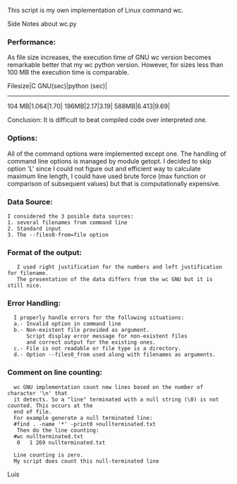 This script is my own implementation of Linux command wc.

Side Notes about wc.py

### Performance:
As file size increases, the execution time of GNU wc version becomes remarkable better that my wc python version.
However, for sizes less than 100 MB the execution time is comparable.
 
Filesize|C GNU(sec)|python (sec)|
-------- ---------  ------------
104 MB|1.064|1.70|
196MB|2.17|3.19|
588MB|6.413|9.69|  
 
Conclusion: It is difficult to beat compiled code over interpreted one.
 
### Options: 
All of the command options were implemented except one. 
The handling of command line options is managed by module getopt.
I decided to skip option 'L' since I could not figure out and efficient way to calculate maximum line length,
I could have used brute force (max function or comparison of subsequent values) but that is computationally expensive.
 
### Data Source:
    I considered the 3 posible data sources:
    1. several filenames from command line
    2. Standard input
    3. The --files0-from=file option
 
### Format of the output:
       I used right justification for the numbers and left justification for filename.
       The presentation of the data differs from the wc GNU but it is still nice.
 
### Error Handling:
      I properly handle errors for the following situations:
      a.- Invalid option in command line
      b.- Non-existent file provided as argument.
          Script display error message for non-existent files 
          and correct output for the existing ones.
      c.- File is not readable or file type is a directory.
      d.- Option --files0_from used along with filenames as arguments.
 
### Comment on line counting:
      wc GNU implementation count new lines based on the number of character '\n' that
      it detects. So a "line" terminated with a null string (\0) is not counted. This occurs at the 
      end of file.
      For example generate a null terminated line:
      #find . -name '*' -print0 >nullterminated.txt
       Then do the line counting:
      #wc nullterminated.txt 
       0   1 269 nullterminated.txt
  
      Line counting is zero. 
      My script does count this null-terminated line 
      

 
Luis
